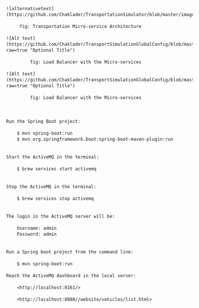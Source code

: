
    
    ![alternativetext](https://github.com/Chaklader/TransportationSimulator/blob/master/images/1.jpg)
         
         fig: Transportation Micro-service Architecture
         
    ![Alt text](https://github.com/Chaklader/TransportSimulationGlobalConfig/blob/master/images/2.png?raw=true "Optional Title")
             
             fig: Load Balancer with the Micro-services
             
    ![Alt text](https://github.com/Chaklader/TransportSimulationGlobalConfig/blob/master/images/3.png?raw=true "Optional Title")
             
             fig: Load Balancer with the Micro-services         
    
    
    
    Run the Spring Boot project:
    
        $ mvn spring-boot:run
        $ mvn org.springframework.boot:spring-boot-maven-plugin:run
    
    
    Start the ActiveMQ in the terminal: 
    
        $ brew services start activemq
    
    
    Stop the ActiveMQ in the terminal: 
        
        $ brew services stop activemq
        
        
    The login in the ActiveMQ server will be: 
    
        Username: admin
        Password: admin
        
        
    Run a Spring boot project from the command line: 
    
        $ mvn spring-boot:run

    Reach the ActiveMQ dashboard in the local server:
    
        <http://localhost:8161/>
        
        <http://localhost:8080//website/vehicles/list.html>